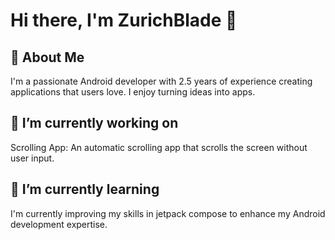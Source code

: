 # Hi there, I'm ZurichBlade 👋

## 🚀 About Me
I'm a passionate Android developer with 2.5 years of experience creating applications that users love. I enjoy turning ideas into apps.

## 🔭 I’m currently working on
Scrolling App: An automatic scrolling app that scrolls the screen without user input.

## 🌱 I’m currently learning
I'm currently improving my skills in jetpack compose to enhance my Android development expertise.

<!---
ZurichBlade/ZurichBlade is a ✨ special ✨ repository because its `README.md` (this file) appears on your GitHub profile.
You can click the Preview link to take a look at your changes.
--->
